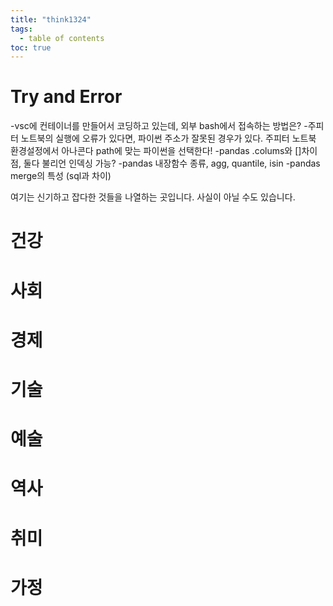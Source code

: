 ```yaml
---
title: "think1324"
tags:
  - table of contents
toc: true
---
```

# Try and Error
-vsc에 컨테이너를 만들어서 코딩하고 있는데, 외부 bash에서 접속하는 방법은?
-주피터 노트북의 실행에 오류가 있다면, 파이썬 주소가 잘못된 경우가 있다. 주피터 노트북 환경설정에서 아나콘다 path에 맞는 파이썬을 선택한다! 
-pandas .colums와 []차이점, 둘다 불리언 인덱싱 가능? 
-pandas 내장함수 종류, agg, quantile, isin
-pandas merge의 특성 (sql과 차이)


여기는 신기하고 잡다한 것들을 나열하는 곳입니다. 사실이 아닐 수도 있습니다.
# 건강



# 사회



# 경제



# 기술

# 예술

# 역사

# 취미

# 가정

